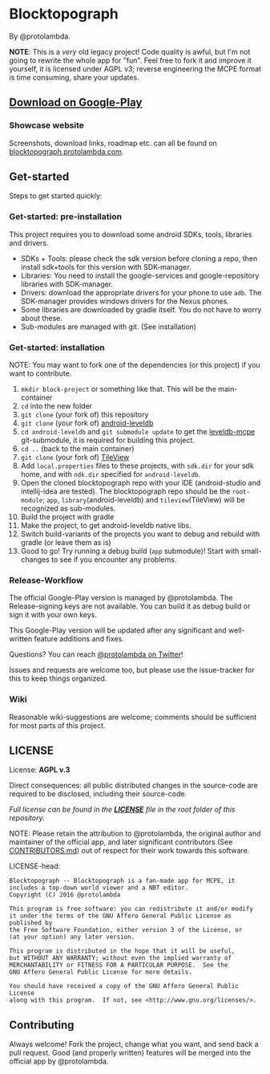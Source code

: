 # Blocktopograph

By @protolambda.

**NOTE**: This is a *very* old legacy project! Code quality is awful, but I'm not going to rewrite the whole app for "fun".
 Feel free to fork it and improve it yourself,
  it is licensed under AGPL v3; reverse engineering the MCPE format is time consuming, share your updates.

## [Download on Google-Play](https://play.google.com/store/apps/details?id=com.protolambda.blocktopograph)

### Showcase website

Screenshots, download links, roadmap etc. can all be found on [blocktopograph.protolambda.com](http://blocktopograph.protolambda.com).


## Get-started

Steps to get started quickly:

### Get-started: pre-installation

This project requires you to download some android SDKs, tools, libraries and drivers.

- SDKs + Tools: please check the sdk version before cloning a repo, then install sdk+tools for this version with SDK-manager.
- Libraries: You need to install the google-services and google-repository libraries with SDK-manager.
- Drivers: download the appropriate drivers for your phone to use `adb`.
    The SDK-manager provides windows drivers for the Nexus phones.
- Some libraries are downloaded by gradle itself. You do not have to worry about these.
- Sub-modules are managed with git. (See installation)


### Get-started: installation

NOTE: You may want to fork one of the dependencies (or this project) if you want to contribute.

1. `mkdir block-project` or something like that. This will be the main-container
1. `cd` into the new folder
1. `git clone` (your fork of) this repository
1. `git clone` (your fork of) [android-leveldb](https://github.com/protolambda/android-leveldb)
1. `cd android-leveldb` and `git submodule update` to get the
    [leveldb-mcpe](https://github.com/protolambda/leveldb-mcpe) git-submodule, it is required for building this project.
1. `cd ..` (back to the main container)
1. `git clone` (your fork of) [TileView](https://github.com/protolambda/TileView)
1. Add `local.properties` files to these projects,
    with `sdk.dir` for your sdk home,
    and with `ndk.dir` specified for `android-leveldb`.
1. Open the cloned blocktopograph repo with your IDE (android-studio and intellij-idea are tested).
    The blocktopograph repo should be the `root-module`;
     `app`, `library`(android-leveldb) and `tileview`(TileView) will be recognized as sub-modules.
1. Build the project with gradle
1. Make the project, to get android-leveldb native libs.
1. Switch build-variants of the projects you want to debug and rebuild with gradle (or leave them as is)
1. Good to go! Try running a debug build (`app` submodule)! Start with small-changes to see if you encounter any problems.


### Release-Workflow

The official Google-Play version is managed by @protolambda. The Release-signing keys are not available.
You can build it as debug build or sign it with your own keys.

This Google-Play version will be updated after any significant and well-written feature additions and fixes.

Questions? You can reach [@protolambda on Twitter](https://twitter.com/protolambda)!

Issues and requests are welcome too, but please use the issue-tracker for this to keep things organized.


### Wiki

Reasonable wiki-suggestions are welcome; comments should be sufficient for most parts of this project.


## LICENSE

License: **AGPL v.3**

Direct consequences: all public distributed changes in the source-code
 are required to be disclosed, including their source-code.

*Full license can be found in the [**LICENSE**](LICENSE) file in the root folder of this repository.*

NOTE: Please retain the attribution to @protolambda, the original author
 and maintainer of the official app, and later significant contributors (See [CONTRIBUTORS.md](CONTRIBUTORS.md))
 out of respect for their work towards this software.

LICENSE-head:

    Blocktopograph -- Blocktopograph is a fan-made app for MCPE, it includes a top-down world viewer and a NBT editor.
    Copyright (C) 2016 @protolambda

    This program is free software: you can redistribute it and/or modify
    it under the terms of the GNU Affero General Public License as published by
    the Free Software Foundation, either version 3 of the License, or
    (at your option) any later version.

    This program is distributed in the hope that it will be useful,
    but WITHOUT ANY WARRANTY; without even the implied warranty of
    MERCHANTABILITY or FITNESS FOR A PARTICULAR PURPOSE.  See the
    GNU Affero General Public License for more details.

    You should have received a copy of the GNU Affero General Public License
    along with this program.  If not, see <http://www.gnu.org/licenses/>.



## Contributing

Always welcome! Fork the project, change what you want, and send back a pull request.
Good (and properly written) features will be merged into the official app by @protolambda.
